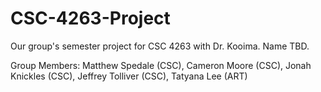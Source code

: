 # CSC-4263-Project
Our group's semester project for CSC 4263 with Dr. Kooima. Name TBD.

Group Members: Matthew Spedale (CSC), Cameron Moore (CSC), Jonah Knickles (CSC), Jeffrey Tolliver (CSC), Tatyana Lee (ART)
